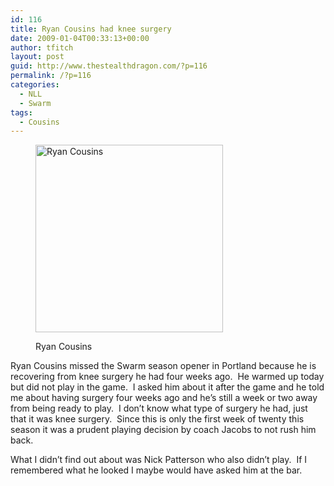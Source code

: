 ```yaml
---
id: 116
title: Ryan Cousins had knee surgery
date: 2009-01-04T00:33:13+00:00
author: tfitch
layout: post
guid: http://www.thestealthdragon.com/?p=116
permalink: /?p=116
categories:
  - NLL
  - Swarm
tags:
  - Cousins
---
```

<!-- BODY { FONT-FAMILY:Tahoma; FONT-SIZE:10pt } P { FONT-FAMILY:Tahoma; FONT-SIZE:10pt } DIV { FONT-FAMILY:Tahoma; FONT-SIZE:10pt } TD { FONT-FAMILY:Tahoma; FONT-SIZE:10pt } --><figure id="attachment_117" aria-describedby="caption-attachment-117" style="width: 300px" class="wp-caption alignright">

[<img class="size-medium wp-image-117" title="Ryan Cousins" src="http://www.thestealthdragon.com/wp-content/uploads/2009/01/398748_-319043695.jpg" alt="Ryan Cousins" width="300" height="300" />](http://www.thestealthdragon.com/wp-content/uploads/2009/01/398748_-319043695.jpg)<figcaption id="caption-attachment-117" class="wp-caption-text">Ryan Cousins</figcaption></figure> 

Ryan Cousins missed the Swarm season opener in Portland because he is recovering from knee surgery he had four weeks ago.  He warmed up today but did not play in the game.  I asked him about it after the game and he told me about having surgery four weeks ago and he&#8217;s still a week or two away from being ready to play.  I don&#8217;t know what type of surgery he had, just that it was knee surgery.  Since this is only the first week of twenty this season it was a prudent playing decision by coach Jacobs to not rush him back.

<div>
</div>

<div>
  What I didn&#8217;t find out about was Nick Patterson who also didn&#8217;t play.  If I remembered what he looked I maybe would have asked him at the bar.
</div>